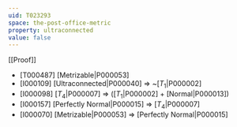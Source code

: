 ```yaml
---
uid: T023293
space: the-post-office-metric
property: ultraconnected
value: false
---
```

[[Proof]]

* [T000487] [Metrizable|P000053]
* [I000109] [Ultraconnected|P000040] => ~[$T_1$|P000002]
* [I000098] [$T_4$|P000007] => ([$T_1$|P000002] + [Normal|P000013])
* [I000157] [Perfectly Normal|P000015] => [$T_4$|P000007]
* [I000070] [Metrizable|P000053] => [Perfectly Normal|P000015]

